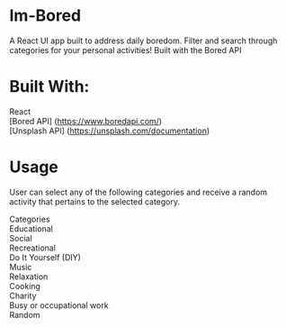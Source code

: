 # Im-Bored
A React UI app built to address daily boredom. Filter and search through categories for your personal activities! 
Built with the Bored API

# Built With:
React  
[Bored API] (https://www.boredapi.com/)  
[Unsplash API] (https://unsplash.com/documentation)

# Usage
User can select any of the following categories and receive a random activity that pertains to the selected category.

Categories  
Educational  
Social  
Recreational  
Do It Yourself (DIY)  
Music  
Relaxation  
Cooking  
Charity  
Busy or occupational work  
Random  


